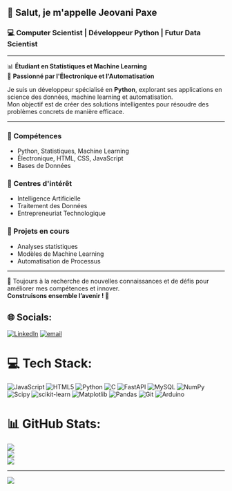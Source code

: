 ## 👋 Salut, je m'appelle Jeovani Paxe  
### 💻 Computer Scientist | Développeur Python | Futur Data Scientist  

---

📊 **Étudiant en Statistiques et Machine Learning**  
🤖 **Passionné par l'Électronique et l'Automatisation**  

Je suis un développeur spécialisé en **Python**, explorant ses applications en science des données, machine learning et automatisation.  
Mon objectif est de créer des solutions intelligentes pour résoudre des problèmes concrets de manière efficace.  

---

### 🔹 Compétences  
- Python, Statistiques, Machine Learning  
- Électronique, HTML, CSS, JavaScript  
- Bases de Données  

### 🔹 Centres d'intérêt  
- Intelligence Artificielle  
- Traitement des Données  
- Entrepreneuriat Technologique  

### 🔹 Projets en cours  
- Analyses statistiques  
- Modèles de Machine Learning  
- Automatisation de Processus  

---

📌 Toujours à la recherche de nouvelles connaissances et de défis pour améliorer mes compétences et innover.  
**Construisons ensemble l’avenir ! 🚀**  


## 🌐 Socials:
[![LinkedIn](https://img.shields.io/badge/LinkedIn-%230077B5.svg?logo=linkedin&logoColor=white)](https://www.linkedin.com/in/jeovani-paxe-09a30221b/) [![email](https://img.shields.io/badge/Email-D14836?logo=gmail&logoColor=white)](mailto:jeovanijp972@gmail.com) 

# 💻 Tech Stack:
![JavaScript](https://img.shields.io/badge/javascript-%23323330.svg?style=flat-square&logo=javascript&logoColor=%23F7DF1E) ![HTML5](https://img.shields.io/badge/html5-%23E34F26.svg?style=flat-square&logo=html5&logoColor=white) ![Python](https://img.shields.io/badge/python-3670A0?style=flat-square&logo=python&logoColor=ffdd54) ![C](https://img.shields.io/badge/c-%2300599C.svg?style=flat-square&logo=c&logoColor=white) ![FastAPI](https://img.shields.io/badge/FastAPI-005571?style=flat-square&logo=fastapi) ![MySQL](https://img.shields.io/badge/mysql-4479A1.svg?style=flat-square&logo=mysql&logoColor=white) ![NumPy](https://img.shields.io/badge/numpy-%23013243.svg?style=flat-square&logo=numpy&logoColor=white) ![Scipy](https://img.shields.io/badge/SciPy-%230C55A5.svg?style=flat-square&logo=scipy&logoColor=%white) ![scikit-learn](https://img.shields.io/badge/scikit--learn-%23F7931E.svg?style=flat-square&logo=scikit-learn&logoColor=white) ![Matplotlib](https://img.shields.io/badge/Matplotlib-%23ffffff.svg?style=flat-square&logo=Matplotlib&logoColor=black) ![Pandas](https://img.shields.io/badge/pandas-%23150458.svg?style=flat-square&logo=pandas&logoColor=white) ![Git](https://img.shields.io/badge/git-%23F05033.svg?style=flat-square&logo=git&logoColor=white) ![Arduino](https://img.shields.io/badge/-Arduino-00979D?style=flat-square&logo=Arduino&logoColor=white)
# 📊 GitHub Stats:
![](https://github-readme-stats.vercel.app/api?username=KingsonPaxe&theme=dark&hide_border=false&include_all_commits=false&count_private=false)<br/>
![](https://github-readme-streak-stats.herokuapp.com/?user=KingsonPaxe&theme=dark&hide_border=false)<br/>
![](https://github-readme-stats.vercel.app/api/top-langs/?username=KingsonPaxe&theme=dark&hide_border=false&include_all_commits=false&count_private=false&layout=compact)

---
[![](https://visitcount.itsvg.in/api?id=KingsonPaxe&icon=0&color=0)](https://visitcount.itsvg.in)

<!-- Proudly created with GPRM ( https://gprm.itsvg.in ) -->
